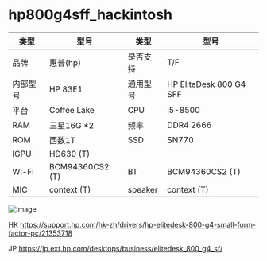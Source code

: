 # hp800g4sff_hackintosh

| 类型                    | 型号                                                         |  类型                    | 型号                                                         | 
| ----------------------- | ------------------------------------------------------------ | ----------------------- | ------------------------------------------------------------ | 
 | 品牌| 惠普(hp) | 是否支持|T/F|
 |  内部型号 |HP 83E1|   通用型号 | HP EliteDesk 800 G4 SFF| 
|  平台 | Coffee Lake| CPU|i5-8500|
|RAM|三星16G *2|频率|DDR4 2666|
|ROM|西数1T|SSD|SN770|
|IGPU|HD630 (T)|||
|Wi-Fi|BCM94360CS2 (T)|BT|BCM94360CS2 (T)|
|MIC|context (T)|speaker|context (T)|

![image](https://ssl-product-images.www8-hp.com/digmedialib/prodimg/lowres/c06094112.png)

HK https://support.hp.com/hk-zh/drivers/hp-elitedesk-800-g4-small-form-factor-pc/21353718

JP https://jp.ext.hp.com/desktops/business/elitedesk_800_g4_sf/

